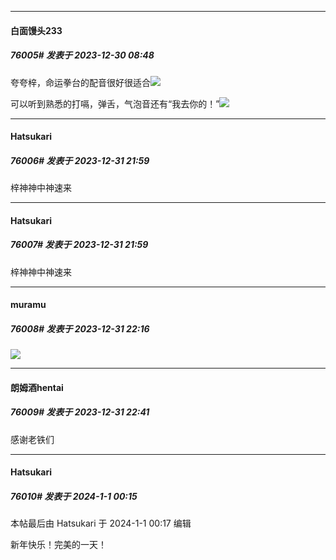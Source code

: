 
*****

####  白面馒头233  
##### 76005#       发表于 2023-12-30 08:48

夸夸梓，命运拳台的配音很好很适合<img src="https://static.saraba1st.com/image/smiley/face2017/072.png" referrerpolicy="no-referrer">

可以听到熟悉的打嗝，弹舌，气泡音还有“我去你的！”<img src="https://static.saraba1st.com/image/smiley/face2017/066.png" referrerpolicy="no-referrer">


*****

####  Hatsukari  
##### 76006#       发表于 2023-12-31 21:59

梓神神中神速来

*****

####  Hatsukari  
##### 76007#       发表于 2023-12-31 21:59

梓神神中神速来


*****

####  muramu  
##### 76008#       发表于 2023-12-31 22:16

<img src="https://static.saraba1st.com/image/smiley/face2017/072.png" referrerpolicy="no-referrer">


*****

####  朗姆酒hentai  
##### 76009#       发表于 2023-12-31 22:41

感谢老铁们


*****

####  Hatsukari  
##### 76010#       发表于 2024-1-1 00:15

 本帖最后由 Hatsukari 于 2024-1-1 00:17 编辑 

新年快乐！完美的一天！

